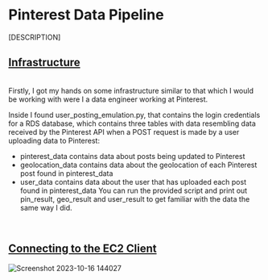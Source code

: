 # Pinterest Data Pipeline
[DESCRIPTION]

## <ins> Infrastructure </ins>
<br>
Firstly, I got my hands on some infrastructure similar to that which I would be working with were I a data engineer working at Pinterest.

Inside I found user_posting_emulation.py, that contains the login credentials for a RDS database, which contains three tables with data resembling data received by the Pinterest API when a POST request is made by a user uploading data to Pinterest:
- pinterest_data contains data about posts being updated to Pinterest
- geolocation_data contains data about the geolocation of each Pinterest post found in pinterest_data
- user_data contains data about the user that has uploaded each post found in pinterest_data
You can run the provided script and print out pin_result, geo_result and user_result to get familiar with the data the same way I did.

<br>

## <ins> Connecting to the EC2 Client </ins> <br>

![Screenshot 2023-10-16 144027](https://github.com/Mat-Zawadzki/pinterest-data-pipeline/assets/114954374/a9ab614d-279f-4623-82f3-f6fc56c63b4b)
